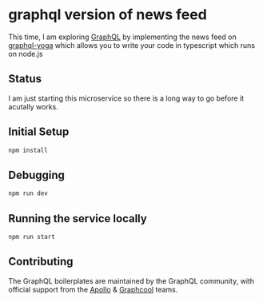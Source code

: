 # graphql version of news feed 

This time, I am exploring [GraphQL](https://graphql.org/) by implementing the news feed on [graphql-yoga](https://github.com/prisma/graphql-yoga) which allows you to write your code in typescript which runs on node.js

## Status

I am just starting this microservice so there is a long way to go before it acutally works.

## Initial Setup

```bash
npm install
```

## Debugging

```bash
npm run dev
```

## Running the service locally

```bash
npm run start
```

## Contributing

The GraphQL boilerplates are maintained by the GraphQL community, with official support from the [Apollo](https://dev-blog.apollodata.com) & [Graphcool](https://blog.graph.cool/) teams.

